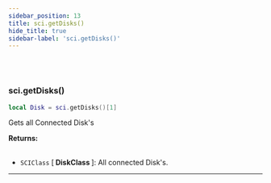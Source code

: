 ```yaml
---
sidebar_position: 13
title: sci.getDisks()
hide_title: true
sidebar-label: 'sci.getDisks()'
---
```


<br></br>

### sci.getDisks()

```lua
local Disk = sci.getDisks()[1]
```

Gets all Connected Disk's

<strong>Returns:</strong> <br></br>

- <code>SCIClass</code> [<strong> DiskClass </strong>]: All connected Disk's.
---
